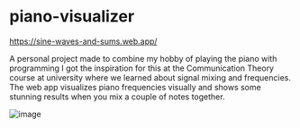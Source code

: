 # piano-visualizer

https://sine-waves-and-sums.web.app/

A personal project made to combine my hobby of playing the piano with programming 
I got the inspiration for this at the Communication Theory course at university where we learned about signal mixing and frequencies. The web app visualizes piano frequencies visually and shows some stunning results when you mix a couple of notes together.

![image](https://user-images.githubusercontent.com/22647823/167766946-6a06b25a-9c2f-4e67-80d4-cf4a1971d990.png)
